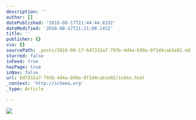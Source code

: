 ```yaml
---
description: ''
author: []
datePublished: '2016-08-17T21:44:44.833Z'
dateModified: '2016-08-17T21:21:08.145Z'
title: ''
publisher: {}
via: {}
sourcePath: _posts/2016-08-17-6d7332a7-793b-4d4a-b99a-0f1d4cab1e02.md
starred: false
inFeed: true
hasPage: true
inNav: false
url: 6d7332a7-793b-4d4a-b99a-0f1d4cab1e02/index.html
_context: 'http://schema.org'
_type: Article

---
```

![](https://the-grid-user-content.s3-us-west-2.amazonaws.com/85d6f9cb-b579-4c66-baf8-ab9966628ab5.jpg)